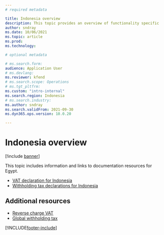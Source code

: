 ```yaml
---
# required metadata

title: Indonesia overview
description: This topic provides an overview of functionality specific to Indonesia. 
author: sndray
ms.date: 10/06/2021
ms.topic: article
ms.prod: 
ms.technology: 

# optional metadata

# ms.search.form: 
audience: Application User
# ms.devlang: 
ms.reviewer: kfend
# ms.search.scope: Operations
# ms.tgt_pltfrm: 
ms.custom: "intro-internal"
ms.search.region: Indonesia
# ms.search.industry: 
ms.author: sndray
ms.search.validFrom: 2021-09-30
ms.dyn365.ops.version: 10.0.20

---
```


# Indonesia overview

[!include [banner](../includes/banner.md)]

This topic includes information and links to documentation resources for Egypt.

- [VAT declaration for Indonesia](apac-idn-ppn-declaration.md)
- [Withholding tax declarations for Indonesia](apac-idn-wht-declaration.md)

## Additional resources

- [Reverse charge VAT](emea-reverse-charge.md)
- [Global withholding tax](../general-ledger/global-withholding-tax-overview.md)


[!INCLUDE[footer-include](../../includes/footer-banner.md)]
